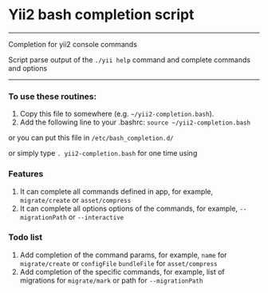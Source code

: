 # Yii2 bash completion script
-----------------------------

Completion for yii2 console commands

Script parse output of the `./yii help` command and complete commands and options 

----

### To use these routines:

1. Copy this file to somewhere (e.g. `~/yii2-completion.bash`).
2. Add the following line to your .bashrc: `source ~/yii2-completion.bash`

or you can put this file in `/etc/bash_completion.d/`

or simply type `. yii2-completion.bash` for one time using

### Features

1. It can complete all commands defined in app, for example, `migrate/create` or `asset/compress` 
2. It can complete all options options of the commands, for example, `--migrationPath` or `--interactive`

### Todo list

1. Add completion of the command params, for example, `name` for `migrate/create` or `configFile` `bundleFile` for `asset/compress`
2. Add completion of the specific commands, for example, list of migrations for `migrate/mark` or path for `--migrationPath`
